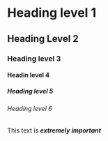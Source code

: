 # Heading level 1
## Heading Level 2
### Heading level 3
#### Headin level 4
##### Heading level 5
###### Heading level 6
This text is ***extremely important***
